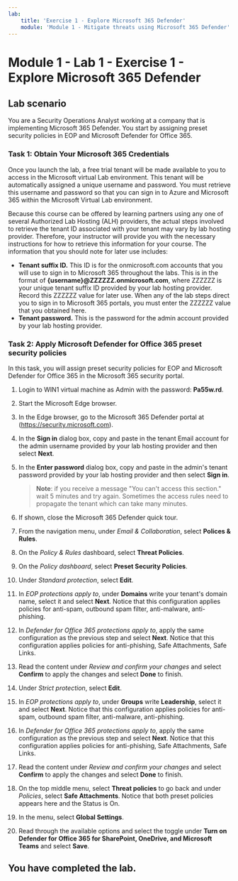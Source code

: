 ```yaml
---
lab:
    title: 'Exercise 1 - Explore Microsoft 365 Defender'
    module: 'Module 1 - Mitigate threats using Microsoft 365 Defender'
---
```


# Module 1 - Lab 1 - Exercise 1 - Explore Microsoft 365 Defender 

## Lab scenario

You are a Security Operations Analyst working at a company that is implementing Microsoft 365 Defender. You start by assigning preset security policies in EOP and Microsoft Defender for Office 365.


### Task 1: Obtain Your Microsoft 365 Credentials

Once you launch the lab, a free trial tenant will be made available to you to access in the Microsoft virtual Lab environment. This tenant will be automatically assigned a unique username and password. You must retrieve this username and password so that you can sign in to Azure and Microsoft 365 within the Microsoft Virtual Lab environment. 

Because this course can be offered by learning partners using any one of several Authorized Lab Hosting (ALH) providers, the actual steps involved to retrieve the tenant ID associated with your tenant may vary by lab hosting provider. Therefore, your instructor will provide you with the necessary instructions for how to retrieve this information for your course. The information that you should note for later use includes:

- **Tenant suffix ID.** This ID is for the onmicrosoft.com accounts that you will use to sign in to Microsoft 365 throughout the labs. This is in the format of **{username}@ZZZZZZ.onmicrosoft.com**, where ZZZZZZ is your unique tenant suffix ID provided by your lab hosting provider. Record this ZZZZZZ value for later use. When any of the lab steps direct you to sign in to Microsoft 365 portals, you must enter the ZZZZZZ value that you obtained here.
- **Tenant password.** This is the password for the admin account provided by your lab hosting provider.


### Task 2: Apply Microsoft Defender for Office 365 preset security policies

In this task, you will assign preset security policies for EOP and Microsoft Defender for Office 365 in the Microsoft 365 security portal.

1. Login to WIN1 virtual machine as Admin with the password: **Pa55w.rd**.  

2. Start the Microsoft Edge browser.

3. In the Edge browser, go to the Microsoft 365 Defender portal at (https://security.microsoft.com).

4. In the **Sign in** dialog box, copy and paste in the tenant Email account for the admin username provided by your lab hosting provider and then select **Next**.

5. In the **Enter password** dialog box, copy and paste in the admin's tenant password provided by your lab hosting provider and then select **Sign in**.

    >**Note**: if you receive a message "You can't access this section." wait 5 minutes and try again. Sometimes the access rules need to propagate the tenant which can take many minutes.  

6. If shown, close the Microsoft 365 Defender quick tour.

7. From the navigation menu, under *Email & Collaboration*, select **Polices & Rules**.

8. On the *Policy & Rules* dashboard, select **Threat Policies**.

9. On the *Policy dashboard*, select **Preset Security Policies**.

10. Under *Standard protection*, select **Edit**.

11. In *EOP protections apply to*, under **Domains** write your tenant's domain name, select it and select **Next**. Notice that this configuration applies policies for anti-spam, outbound spam filter, anti-malware, anti-phishing.

12. In *Defender for Office 365 protections​ apply to*, apply the same configuration as the previous step and select **Next**. Notice that this configuration applies policies for anti-phishing, Safe Attachments, Safe Links.

13. Read the content under *Review and confirm your changes* and select **Confirm** to apply the changes and select **Done** to finish.

14. Under *Strict protection*, select **Edit**.

15. In *EOP protections apply to*, under **Groups** write **Leadership**, select it and select **Next**. Notice that this configuration applies policies for anti-spam, outbound spam filter, anti-malware, anti-phishing.

16. In *Defender for Office 365 protections​ apply to*, apply the same configuration as the previous step and select **Next**. Notice that this configuration applies policies for anti-phishing, Safe Attachments, Safe Links.

17. Read the content under *Review and confirm your changes* and select **Confirm** to apply the changes and select **Done** to finish.

18. On the top middle menu, select **Threat policies** to go back and under *Policies*, select **Safe Attachments**. Notice that both preset policies appears here and the Status is On.

19. In the menu, select **Global Settings**.

20. Read through the available options and select the toggle under **Turn on Defender for Office 365 for SharePoint, OneDrive, and Microsoft Teams** and select **Save**.

## You have completed the lab.
